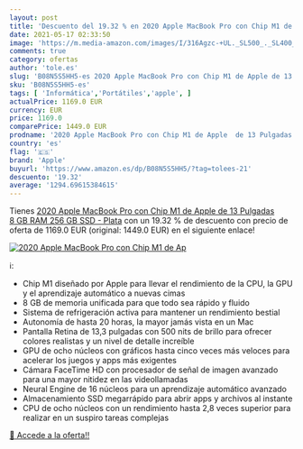 ```yaml
---
layout: post
title: 'Descuento del 19.32 % en 2020 Apple MacBook Pro con Chip M1 de Ap'
date: 2021-05-17 02:33:50
image: 'https://m.media-amazon.com/images/I/316Agzc-+UL._SL500_._SL400_.jpg'
comments: true
category: ofertas
author: 'tole.es'
slug: 'B08N5S5HH5-es 2020 Apple MacBook Pro con Chip M1 de Apple de 13 Pulgadas...'
sku: 'B08N5S5HH5-es'
tags: [ 'Informática','Portátiles','apple', ]
actualPrice: 1169.0 EUR
currency: EUR
price: 1169.0
comparePrice: 1449.0 EUR
prodname: '2020 Apple MacBook Pro con Chip M1 de Apple  de 13 Pulgadas  8 GB RAM  256 GB SSD  - Plata'
country: 'es'
flag: '🇪🇸'
brand: 'Apple'
buyurl: 'https://www.amazon.es/dp/B08N5S5HH5/?tag=tolees-21'
descuento: '19.32'
average: '1294.69615384615'
---
```


Tienes [2020 Apple MacBook Pro con Chip M1 de Apple  de 13 Pulgadas  8 GB RAM  256 GB SSD  - Plata](https://www.amazon.es/dp/B08N5S5HH5/?tag=tolees-21) con un 19.32 % de descuento con precio de oferta de 1169.0 EUR (original: 1449.0 EUR) en el siguiente enlace!

[![2020 Apple MacBook Pro con Chip M1 de Ap](https://m.media-amazon.com/images/I/316Agzc-+UL._SL500_._SL400_.jpg)](https://www.amazon.es/dp/B08N5S5HH5/?tag=tolees-21)

ℹ️:

- Chip M1 diseñado por Apple para llevar el rendimiento de la CPU, la GPU y el aprendizaje automático a nuevas cimas
- 8 GB de memoria unificada para que todo sea rápido y fluido
- Sistema de refrigeración activa para mantener un rendimiento bestial
- Autonomía de hasta 20 horas, la mayor jamás vista en un Mac
- Pantalla Retina de 13,3 pulgadas con 500 nits de brillo para ofrecer colores realistas y un nivel de detalle increíble
- GPU de ocho núcleos con gráficos hasta cinco veces más veloces para acelerar los juegos y apps más exigentes
- Cámara FaceTime HD con procesador de señal de imagen avanzado para una mayor nitidez en las videollamadas
- Neural Engine de 16 núcleos para un aprendizaje automático avanzado
- Almacenamiento SSD megarrápido para abrir apps y archivos al instante
- CPU de ocho núcleos con un rendimiento hasta 2,8 veces superior para realizar en un suspiro tareas complejas

[🛒 Accede a la oferta!!](https://www.amazon.es/dp/B08N5S5HH5/?tag=tolees-21)
